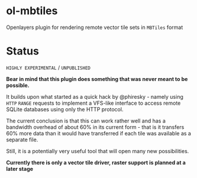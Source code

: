 # ol-mbtiles

Openlayers plugin for rendering remote vector tile sets in `MBTiles` format

# Status

`HIGHLY EXPERIMENTAL` / `UNPUBLISHED`

**Bear in mind that this plugin does something that was never meant to be possible.**

It builds upon what started as a quick hack by @phiresky - namely using `HTTP` `RANGE` requests to implement a VFS-like interface to access remote SQLite databases using only the HTTP protocol.

The current conclusion is that this can work rather well and has a bandwidth overhead of about 60% in its current form - that is it transfers 60% more data than it would have transferred if each tile was available as a separate file.

Still, it is a potentially very useful tool that will open many new possibilities.

**Currently there is only a vector tile driver, raster support is planned at a later stage**
